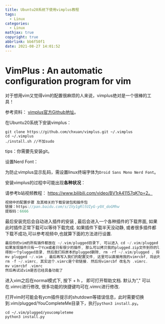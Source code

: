 ```yaml
---
title: Ubuntu20系统下使用vimplus教程
tags:
  - Linux
categories:
  - Linux
mathjax: true
copyright: true
abbrlink: bb6f50f1
date: 2021-08-27 14:01:52
---
```


# VimPlus : An automatic configuration program for vim

对于想用vim又觉得vim的配置很麻烦的人来说，vimplus绝对是一个很棒的工具！

参考资料： [vimplus官方Github地址](https://github.com/chxuan/vimplus)。

<!--more-->

在Ubuntu20系统下安装vimplus：

```shell
git clone https://github.com/chxuan/vimplus.git ~/.vimplus
cd ~/.vimplus
./install.sh //不加sudo
```

tips：你需要先安装git。

设置Nerd Font：

为防止vimplus显示乱码，需设置linux终端字体为`Droid Sans Mono Nerd Font`。

安装vimplus的过程中可能出现**各种状况**：

请参考b站视频教程： https://www.bilibili.com/video/BV1rA41157qK?p=2。

```C++
视频中的配置步骤 及其相关的下载安装包和插件包
链接：https://pan.baidu.com/s/1Vy1gRltUIyG-y0X_doGMhw 
提取码：6666 
```

最后安装完后会自动进入插件的安装 , 最后会进入一个各种插件的下载界面, 如果此时插件正常下载可以等待下载完成.
如果插件下载半天没动静, 或者很多插件都下载不成功,可以参考视频中,也就算下面的方法进行设置.

```C++
最后你的vim的所有插件都放在 ~/.vim/plugged目录下, 可以进入 cd ~/.vim/plugged 进行查看.
如果发现插件只有一个Ycm或者只有很少的插件, 那么可以拷贝我的plugged.zip文件到你的linux上, 然后unzip plugged.zip
得到一个plugged目录, 然后我们将原本的plugged删除, rm -rf ~/.vim/plugged , 将我们解压得到的plugged移动过去
mv plugged ~/.vim , 最后再写入我们的配置文件, 这里可以直接用我的vimrcbf, 将此时的.vimrc删除或者备份一份也可. 
rm -f ~/.vimrc, 其实这个.vimrc是个软链接. 然后将vimrcbf 改名为 .vimrc. 
mv vimrcbf .vimrc  
然后再试试vim是否已经具备功能了
```

进入vim之后在normal模式下, 按下 <leader> + h ， 即可打开帮助文档. <leader>默认为"," 可以在.vimrc进行修改, 很多功能的快捷键均可在.vimrc进行修改.

打开vim时可能会有ycm插件提示的shutdown等错误信息，此时需要切换到.vim/plugged/YouCompleteMe目录下，执行`python3 install.py`。

```shell
cd ~/.vim/plugged/youcompleteme
python3 install.py
```

